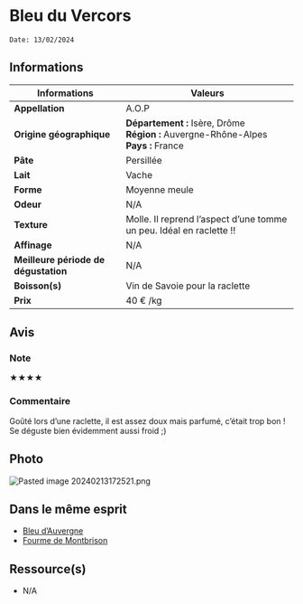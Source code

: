 # Bleu du Vercors
```
Date: 13/02/2024
```
## Informations

| Informations | Valeurs |
| ---- | ---- |
| **Appellation** | A.O.P |
| **Origine géographique** | **Département :** Isère, Drôme<br>**Région :** Auvergne-Rhône-Alpes<br>**Pays :** France  |
| **Pâte** | Persillée |
| **Lait** | Vache |
| **Forme** | Moyenne meule |
| **Odeur** | N/A |
| **Texture** | Molle. Il reprend l’aspect d’une tomme un peu. Idéal en raclette !! |
| **Affinage** | N/A |
| **Meilleure période de dégustation** | N/A |
| **Boisson(s)** | Vin de Savoie pour la raclette |
| **Prix** | 40 € /kg |

## Avis
### Note
★★★★
### Commentaire
Goûté lors d’une raclette, il est assez doux mais parfumé, c’était trop bon ! Se déguste bien évidemment aussi froid ;) 

## Photo
![Pasted image 20240213172521.png](./M%C3%A9dias/Pasted%20image%2020240213172521.png)

## Dans le même esprit
* [Bleu d’Auvergne](./Bleu%20d%E2%80%99Auvergne.md)
* [Fourme de Montbrison](./Fourme%20de%20Montbrison.md)

## Ressource(s)
* N/A